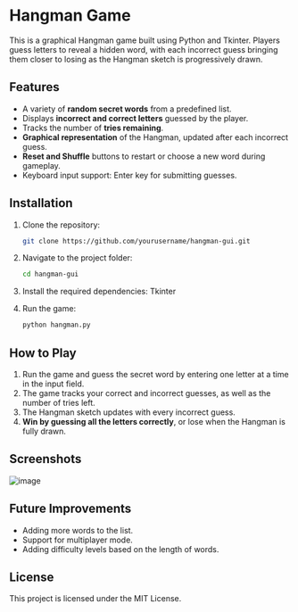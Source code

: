 # Hangman Game

This is a graphical Hangman game built using Python and Tkinter. Players guess letters to reveal a hidden word, with each incorrect guess bringing them closer to losing as the Hangman sketch is progressively drawn.

## Features

- A variety of **random secret words** from a predefined list.
- Displays **incorrect and correct letters** guessed by the player.
- Tracks the number of **tries remaining**.
- **Graphical representation** of the Hangman, updated after each incorrect guess.
- **Reset and Shuffle** buttons to restart or choose a new word during gameplay.
- Keyboard input support: Enter key for submitting guesses.

## Installation

1. Clone the repository:
    ```bash
    git clone https://github.com/yourusername/hangman-gui.git
    ```
   
2. Navigate to the project folder:
    ```bash
    cd hangman-gui
    ```

3. Install the required dependencies:
    Tkinter

4. Run the game:
    ```bash
    python hangman.py
    ```

## How to Play

1. Run the game and guess the secret word by entering one letter at a time in the input field.
2. The game tracks your correct and incorrect guesses, as well as the number of tries left.
3. The Hangman sketch updates with every incorrect guess.
4. **Win by guessing all the letters correctly**, or lose when the Hangman is fully drawn.

## Screenshots

![image](https://github.com/user-attachments/assets/73e9b3a1-a596-4a57-ae67-1ee8df70b02a)


## Future Improvements

- Adding more words to the list.
- Support for multiplayer mode.
- Adding difficulty levels based on the length of words.

## License

This project is licensed under the MIT License.
